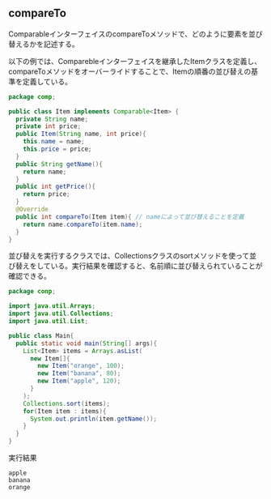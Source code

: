 ## compareTo

ComparableインターフェイスのcompareToメソッドで、どのように要素を並び替えるかを記述する。

以下の例では、Comparebleインターフェイスを継承したItemクラスを定義し、compareToメソッドをオーバーライドすることで、Itemの順番の並び替えの基準を定義している。

```Java
package comp;

public class Item implements Comparable<Item> {
  private String name;
  private int price;
  public Item(String name, int price){
    this.name = name;
    this.price = price;
  }
  public String getName(){
    return name;
  }
  public int getPrice(){
    return price;
  }
  @Override
  public int compareTo(Item item){ // nameによって並び替えることを定義
    return name.compareTo(item.name);
  }
}
```

並び替えを実行するクラスでは、Collectionsクラスのsortメソッドを使って並び替えをしている。実行結果を確認すると、名前順に並び替えられていることが確認できる。

```Java
package conp;

import java.util.Arrays;
import java.util.Collections;
import java.util.List;

public class Main{
  public static void main(String[] args){
    List<Item> items = Arrays.asList(
      new Item[]{
        new Item("orange", 100);
        new Item("banana", 80);
        new Item("apple", 120);
      }
    );
    Collections.sort(items);
    for(Item item : items){
      System.out.println(item.getName());
    }
  }
}
```

実行結果

```console
apple
banana
orange
```



